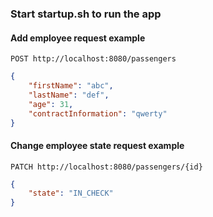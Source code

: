 ### Start startup.sh to run the app

#### Add employee request example

`POST http://localhost:8080/passengers`

```json 
{
    "firstName": "abc",
    "lastName": "def",
    "age": 31,
    "contractInformation": "qwerty"
}
```

#### Change employee state request example

`PATCH http://localhost:8080/passengers/{id}`

```json 
{
    "state": "IN_CHECK"
}
